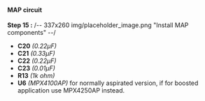 #### MAP circuit
**Step 15 :**
/-- 337x260 img/placeholder_image.png "Install MAP components" --/

- **C20**	*(0.22µF)*	
- **C21**	*(0.33µF)*	
- **C22**	*(0.22µF)*
- **C23**	*(0.01µF)*	
- **R13**	*(1k ohm)* 
- **U6**	*(MPX4100AP)* for normally aspirated version, if for boosted application use MPX4250AP instead.


